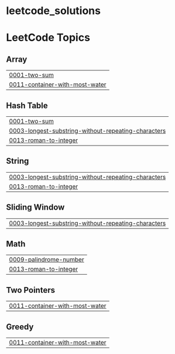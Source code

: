 # leetcode_solutions
<!---LeetCode Topics Start-->
# LeetCode Topics
## Array
|  |
| ------- |
| [0001-two-sum](https://github.com/Meghana-hub-coder/leetcode_solutions/tree/master/0001-two-sum) |
| [0011-container-with-most-water](https://github.com/Meghana-hub-coder/leetcode_solutions/tree/master/0011-container-with-most-water) |
## Hash Table
|  |
| ------- |
| [0001-two-sum](https://github.com/Meghana-hub-coder/leetcode_solutions/tree/master/0001-two-sum) |
| [0003-longest-substring-without-repeating-characters](https://github.com/Meghana-hub-coder/leetcode_solutions/tree/master/0003-longest-substring-without-repeating-characters) |
| [0013-roman-to-integer](https://github.com/Meghana-hub-coder/leetcode_solutions/tree/master/0013-roman-to-integer) |
## String
|  |
| ------- |
| [0003-longest-substring-without-repeating-characters](https://github.com/Meghana-hub-coder/leetcode_solutions/tree/master/0003-longest-substring-without-repeating-characters) |
| [0013-roman-to-integer](https://github.com/Meghana-hub-coder/leetcode_solutions/tree/master/0013-roman-to-integer) |
## Sliding Window
|  |
| ------- |
| [0003-longest-substring-without-repeating-characters](https://github.com/Meghana-hub-coder/leetcode_solutions/tree/master/0003-longest-substring-without-repeating-characters) |
## Math
|  |
| ------- |
| [0009-palindrome-number](https://github.com/Meghana-hub-coder/leetcode_solutions/tree/master/0009-palindrome-number) |
| [0013-roman-to-integer](https://github.com/Meghana-hub-coder/leetcode_solutions/tree/master/0013-roman-to-integer) |
## Two Pointers
|  |
| ------- |
| [0011-container-with-most-water](https://github.com/Meghana-hub-coder/leetcode_solutions/tree/master/0011-container-with-most-water) |
## Greedy
|  |
| ------- |
| [0011-container-with-most-water](https://github.com/Meghana-hub-coder/leetcode_solutions/tree/master/0011-container-with-most-water) |
<!---LeetCode Topics End-->